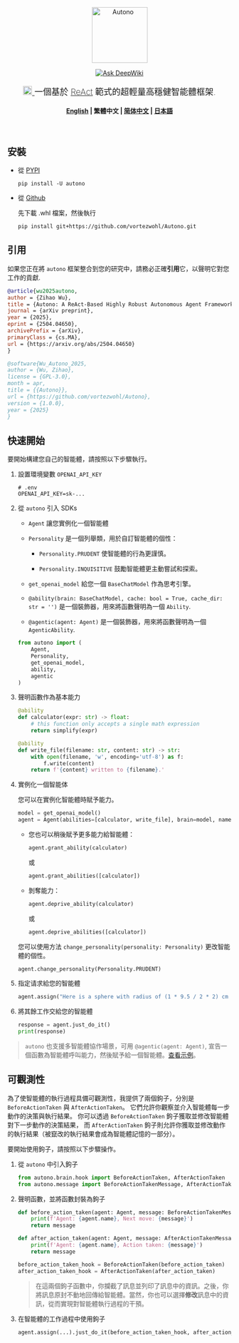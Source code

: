 <div align="center">
    <p>
        <img src="https://github.com/vortezwohl/Autono/releases/download/autono_icon/autono_logo.png" alt="Autono" height="125">
        <div align="center">
            <span>
                <a href="https://deepwiki.com/vortezwohl/Autono" rel="nofollow">
                    <img src="https://camo.githubusercontent.com/e7d4bb1a32530e373bb53fbe8eea825440ad27c7531d8f144d561acdd20c093a/68747470733a2f2f6465657077696b692e636f6d2f62616467652e737667" alt="Ask DeepWiki" data-canonical-src="https://deepwiki.com/badge.svg" style="max-width: 100%;">
                </a>
            </span>
        </div>
    </p>
    <p style="font-weight: 200; font-size: 19px">
        <a href="https://doi.org/10.48550/arXiv.2504.04650" rel="nofollow">
            <img src="https://arxiv.org/static/browse/0.3.4/images/icons/favicon-32x32.png" alt="Paper", style="max-width: 100%;height: 20px">
        </a>
        一個基於 <a href="https://arxiv.org/abs/2210.03629">ReAct</a> 範式的超輕量高穩健智能體框架.
    </p>
</div>

<h4 align="center">
    <p>
        <a href="https://github.com/vortezwohl/Autono/blob/main/README.md">English</a> |
        <b>繁體中文</b> |
        <a href="https://github.com/vortezwohl/Autono/blob/main/i18n/README_zh-hans.md">简体中文</a> |
        <a href="https://github.com/vortezwohl/Autono/blob/main/i18n/README_ja-jp.md">日本語</a>
    </p>
</h4>

<h5></br></h5>

## 安裝

- 從 [PYPI](https://pypi.org/project/autono/)

    ```shell
    pip install -U autono
    ```

- 從 [Github](https://github.com/vortezwohl/Autono/releases)

    先下載 .whl 檔案，然後執行

    ```shell
    pip install git+https://github.com/vortezwohl/Autono.git
    ```

## 引用

如果您正在將 `autono` 框架整合到您的研究中，請務必正確**引用**它，以聲明它對您工作的貢獻.

```bibtex
@article{wu2025autono,
author = {Zihao Wu},
title = {Autono: A ReAct-Based Highly Robust Autonomous Agent Framework},
journal = {arXiv preprint},
year = {2025},
eprint = {2504.04650},
archivePrefix = {arXiv},
primaryClass = {cs.MA},
url = {https://arxiv.org/abs/2504.04650}
}
```
```bibtex
@software{Wu_Autono_2025,
author = {Wu, Zihao},
license = {GPL-3.0},
month = apr,
title = {{Autono}},
url = {https://github.com/vortezwohl/Autono},
version = {1.0.0},
year = {2025}
}
```

## 快速開始

要開始構建您自己的智能體，請按照以下步驟執行。

1. 設置環境變數 `OPENAI_API_KEY`

    ```
    # .env
    OPENAI_API_KEY=sk-...
    ```

2. 從 `autono` 引入 SDKs

    - `Agent` 讓您實例化一個智能體

    - `Personality` 是一個列舉類，用於自訂智能體的個性：

        - `Personality.PRUDENT` 使智能體的行為更謹慎。

        - `Personality.INQUISITIVE` 鼓勵智能體更主動嘗試和探索。

    - `get_openai_model` 給您一個 `BaseChatModel` 作為思考引擎。

    - `@ability(brain: BaseChatModel, cache: bool = True, cache_dir: str = '')` 是一個裝飾器，用來將函數聲明為一個 `Ability`.

    - `@agentic(agent: Agent)` 是一個裝飾器，用來將函數聲明為一個  `AgenticAbility`.

    ```python
    from autono import (
        Agent,
        Personality,
        get_openai_model,
        ability,
        agentic
    )
    ```

3. 聲明函數作為基本能力

    ```python
    @ability
    def calculator(expr: str) -> float:
        # this function only accepts a single math expression
        return simplify(expr)

    @ability
    def write_file(filename: str, content: str) -> str:
        with open(filename, 'w', encoding='utf-8') as f:
            f.write(content)
        return f'{content} written to {filename}.'
    ```

4. 實例化一個智能体

    您可以在實例化智能體時賦予能力。

    ```python
    model = get_openai_model()
    agent = Agent(abilities=[calculator, write_file], brain=model, name='Autono', personality=Personality.INQUISITIVE)
    ```

    - 您也可以稍後賦予更多能力給智能體：

        ```python
        agent.grant_ability(calculator)
        ```

        或

        ```python
        agent.grant_abilities([calculator])
        ```

    - 剝奪能力：

        ```python
        agent.deprive_ability(calculator)
        ```

        或

        ```python
        agent.deprive_abilities([calculator])
        ```
    
    您可以使用方法 `change_personality(personality: Personality)` 更改智能體的個性。

    ```python
    agent.change_personality(Personality.PRUDENT)
    ```

5. 指定请求給您的智能體

    ```python
    agent.assign("Here is a sphere with radius of (1 * 9.5 / 2 * 2) cm and pi here is 3.14159, find the area and volume respectively then write the results into a file called 'result.txt'.")
    ```

6. 將其餘工作交給您的智能體

    ```python
    response = agent.just_do_it()
    print(response)
    ```

> `autono` 也支援多智能體協作場景，可用 `@agentic(agent: Agent)`, 宣告一個函數為智能體呼叫能力，然後賦予給一個智能體。[查看示例](https://github.com/vortezwohl/Autono/blob/main/demo/multi_agent.py)。

## 可觀測性

為了使智能體的執行過程具備可觀測性，我提供了兩個鉤子，分別是 `BeforeActionTaken` 與 `AfterActionTaken`。
它們允許你觀察並介入智能體每一步動作的決策與執行結果。
你可以透過 `BeforeActionTaken` 鉤子獲取並修改智能體對下一步動作的決策結果，
而 `AfterActionTaken` 鉤子則允許你獲取並修改動作的執行結果（被竄改的執行結果會成為智能體記憶的一部分）。

要開始使用鉤子，請按照以下步驟操作。

1. 從 `autono` 中引入鉤子

    ```python
    from autono.brain.hook import BeforeActionTaken, AfterActionTaken
    from autono.message import BeforeActionTakenMessage, AfterActionTakenMessage
    ```

2. 聲明函數，並將函數封裝為鉤子

    ```python
    def before_action_taken(agent: Agent, message: BeforeActionTakenMessage):
        print(f'Agent: {agent.name}, Next move: {message}')
        return message

    def after_action_taken(agent: Agent, message: AfterActionTakenMessage):
        print(f'Agent: {agent.name}, Action taken: {message}')
        return message

    before_action_taken_hook = BeforeActionTaken(before_action_taken)
    after_action_taken_hook = AfterActionTaken(after_action_taken)
    ```

    > 在這兩個鉤子函數中，你攔截了訊息並列印了訊息中的資訊。之後，你將訊息原封不動地回傳給智能體。當然，你也可以選擇**修改**訊息中的資訊，從而實現對智能體執行過程的干預。

3. 在智能體的工作過程中使用鉤子

    ```python
    agent.assign(...).just_do_it(before_action_taken_hook, after_action_taken_hook)
    ```
